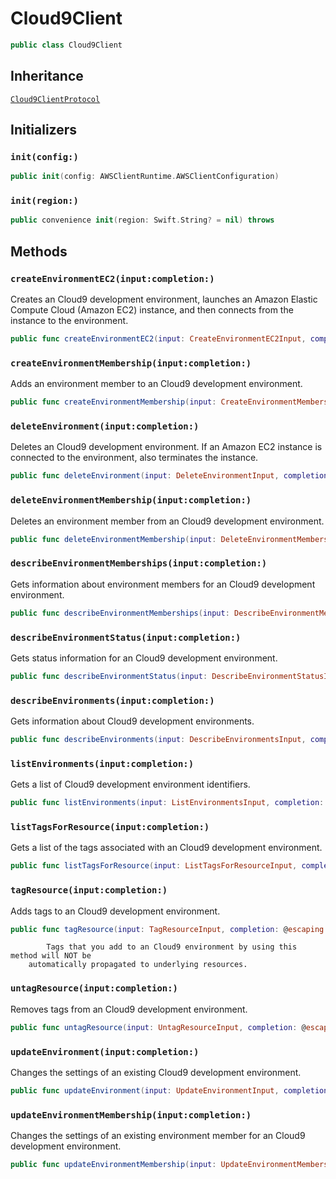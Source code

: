 # Cloud9Client

``` swift
public class Cloud9Client 
```

## Inheritance

[`Cloud9ClientProtocol`](/aws-sdk-swift/reference/0.x/AWSCloud9/Cloud9ClientProtocol)

## Initializers

### `init(config:)`

``` swift
public init(config: AWSClientRuntime.AWSClientConfiguration) 
```

### `init(region:)`

``` swift
public convenience init(region: Swift.String? = nil) throws 
```

## Methods

### `createEnvironmentEC2(input:completion:)`

Creates an Cloud9 development environment, launches an Amazon Elastic Compute Cloud (Amazon EC2) instance, and
then connects from the instance to the environment.

``` swift
public func createEnvironmentEC2(input: CreateEnvironmentEC2Input, completion: @escaping (ClientRuntime.SdkResult<CreateEnvironmentEC2OutputResponse, CreateEnvironmentEC2OutputError>) -> Void)
```

### `createEnvironmentMembership(input:completion:)`

Adds an environment member to an Cloud9 development environment.

``` swift
public func createEnvironmentMembership(input: CreateEnvironmentMembershipInput, completion: @escaping (ClientRuntime.SdkResult<CreateEnvironmentMembershipOutputResponse, CreateEnvironmentMembershipOutputError>) -> Void)
```

### `deleteEnvironment(input:completion:)`

Deletes an Cloud9 development environment. If an Amazon EC2 instance is connected to the
environment, also terminates the instance.

``` swift
public func deleteEnvironment(input: DeleteEnvironmentInput, completion: @escaping (ClientRuntime.SdkResult<DeleteEnvironmentOutputResponse, DeleteEnvironmentOutputError>) -> Void)
```

### `deleteEnvironmentMembership(input:completion:)`

Deletes an environment member from an Cloud9 development environment.

``` swift
public func deleteEnvironmentMembership(input: DeleteEnvironmentMembershipInput, completion: @escaping (ClientRuntime.SdkResult<DeleteEnvironmentMembershipOutputResponse, DeleteEnvironmentMembershipOutputError>) -> Void)
```

### `describeEnvironmentMemberships(input:completion:)`

Gets information about environment members for an Cloud9 development environment.

``` swift
public func describeEnvironmentMemberships(input: DescribeEnvironmentMembershipsInput, completion: @escaping (ClientRuntime.SdkResult<DescribeEnvironmentMembershipsOutputResponse, DescribeEnvironmentMembershipsOutputError>) -> Void)
```

### `describeEnvironmentStatus(input:completion:)`

Gets status information for an Cloud9 development environment.

``` swift
public func describeEnvironmentStatus(input: DescribeEnvironmentStatusInput, completion: @escaping (ClientRuntime.SdkResult<DescribeEnvironmentStatusOutputResponse, DescribeEnvironmentStatusOutputError>) -> Void)
```

### `describeEnvironments(input:completion:)`

Gets information about Cloud9 development environments.

``` swift
public func describeEnvironments(input: DescribeEnvironmentsInput, completion: @escaping (ClientRuntime.SdkResult<DescribeEnvironmentsOutputResponse, DescribeEnvironmentsOutputError>) -> Void)
```

### `listEnvironments(input:completion:)`

Gets a list of Cloud9 development environment identifiers.

``` swift
public func listEnvironments(input: ListEnvironmentsInput, completion: @escaping (ClientRuntime.SdkResult<ListEnvironmentsOutputResponse, ListEnvironmentsOutputError>) -> Void)
```

### `listTagsForResource(input:completion:)`

Gets a list of the tags associated with an Cloud9 development environment.

``` swift
public func listTagsForResource(input: ListTagsForResourceInput, completion: @escaping (ClientRuntime.SdkResult<ListTagsForResourceOutputResponse, ListTagsForResourceOutputError>) -> Void)
```

### `tagResource(input:completion:)`

Adds tags to an Cloud9 development environment.

``` swift
public func tagResource(input: TagResourceInput, completion: @escaping (ClientRuntime.SdkResult<TagResourceOutputResponse, TagResourceOutputError>) -> Void)
```

``` 
        Tags that you add to an Cloud9 environment by using this method will NOT be
    automatically propagated to underlying resources.
```

### `untagResource(input:completion:)`

Removes tags from an Cloud9 development environment.

``` swift
public func untagResource(input: UntagResourceInput, completion: @escaping (ClientRuntime.SdkResult<UntagResourceOutputResponse, UntagResourceOutputError>) -> Void)
```

### `updateEnvironment(input:completion:)`

Changes the settings of an existing Cloud9 development environment.

``` swift
public func updateEnvironment(input: UpdateEnvironmentInput, completion: @escaping (ClientRuntime.SdkResult<UpdateEnvironmentOutputResponse, UpdateEnvironmentOutputError>) -> Void)
```

### `updateEnvironmentMembership(input:completion:)`

Changes the settings of an existing environment member for an Cloud9 development
environment.

``` swift
public func updateEnvironmentMembership(input: UpdateEnvironmentMembershipInput, completion: @escaping (ClientRuntime.SdkResult<UpdateEnvironmentMembershipOutputResponse, UpdateEnvironmentMembershipOutputError>) -> Void)
```
